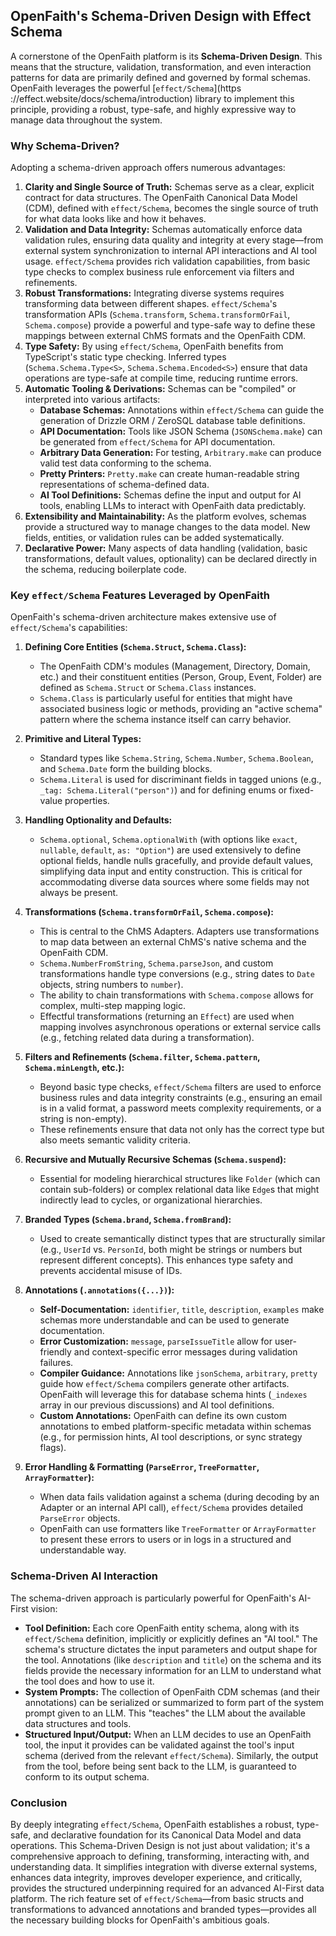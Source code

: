 ## OpenFaith's Schema-Driven Design with Effect Schema

A cornerstone of the OpenFaith platform is its **Schema-Driven Design**. This means that the structure, validation, transformation, and even interaction patterns for data are primarily defined and governed by formal schemas. OpenFaith leverages the powerful [`effect/Schema`](https
://effect.website/docs/schema/introduction) library to implement this principle, providing a robust, type-safe, and highly expressive way to manage data throughout the system.

### Why Schema-Driven?

Adopting a schema-driven approach offers numerous advantages:

1.  **Clarity and Single Source of Truth:** Schemas serve as a clear, explicit contract for data structures. The OpenFaith Canonical Data Model (CDM), defined with `effect/Schema`, becomes the single source of truth for what data looks like and how it behaves.
2.  **Validation and Data Integrity:** Schemas automatically enforce data validation rules, ensuring data quality and integrity at every stage—from external system synchronization to internal API interactions and AI tool usage. `effect/Schema` provides rich validation capabilities, from basic type checks to complex business rule enforcement via filters and refinements.
3.  **Robust Transformations:** Integrating diverse systems requires transforming data between different shapes. `effect/Schema`'s transformation APIs (`Schema.transform`, `Schema.transformOrFail`, `Schema.compose`) provide a powerful and type-safe way to define these mappings between external ChMS formats and the OpenFaith CDM.
4.  **Type Safety:** By using `effect/Schema`, OpenFaith benefits from TypeScript's static type checking. Inferred types (`Schema.Schema.Type<S>`, `Schema.Schema.Encoded<S>`) ensure that data operations are type-safe at compile time, reducing runtime errors.
5.  **Automatic Tooling & Derivations:** Schemas can be "compiled" or interpreted into various artifacts:
    - **Database Schemas:** Annotations within `effect/Schema` can guide the generation of Drizzle ORM / ZeroSQL database table definitions.
    - **API Documentation:** Tools like JSON Schema (`JSONSchema.make`) can be generated from `effect/Schema` for API documentation.
    - **Arbitrary Data Generation:** For testing, `Arbitrary.make` can produce valid test data conforming to the schema.
    - **Pretty Printers:** `Pretty.make` can create human-readable string representations of schema-defined data.
    - **AI Tool Definitions:** Schemas define the input and output for AI tools, enabling LLMs to interact with OpenFaith data predictably.
6.  **Extensibility and Maintainability:** As the platform evolves, schemas provide a structured way to manage changes to the data model. New fields, entities, or validation rules can be added systematically.
7.  **Declarative Power:** Many aspects of data handling (validation, basic transformations, default values, optionality) can be declared directly in the schema, reducing boilerplate code.

### Key `effect/Schema` Features Leveraged by OpenFaith

OpenFaith's schema-driven architecture makes extensive use of `effect/Schema`'s capabilities:

1.  **Defining Core Entities (`Schema.Struct`, `Schema.Class`):**

    - The OpenFaith CDM's modules (Management, Directory, Domain, etc.) and their constituent entities (Person, Group, Event, Folder) are defined as `Schema.Struct` or `Schema.Class` instances.
    - `Schema.Class` is particularly useful for entities that might have associated business logic or methods, providing an "active schema" pattern where the schema instance itself can carry behavior.

2.  **Primitive and Literal Types:**

    - Standard types like `Schema.String`, `Schema.Number`, `Schema.Boolean`, and `Schema.Date` form the building blocks.
    - `Schema.Literal` is used for discriminant fields in tagged unions (e.g., `_tag: Schema.Literal("person")`) and for defining enums or fixed-value properties.

3.  **Handling Optionality and Defaults:**

    - `Schema.optional`, `Schema.optionalWith` (with options like `exact`, `nullable`, `default`, `as: "Option"`) are used extensively to define optional fields, handle nulls gracefully, and provide default values, simplifying data input and entity construction. This is critical for accommodating diverse data sources where some fields may not always be present.

4.  **Transformations (`Schema.transformOrFail`, `Schema.compose`):**

    - This is central to the ChMS Adapters. Adapters use transformations to map data between an external ChMS's native schema and the OpenFaith CDM.
    - `Schema.NumberFromString`, `Schema.parseJson`, and custom transformations handle type conversions (e.g., string dates to `Date` objects, string numbers to `number`).
    - The ability to chain transformations with `Schema.compose` allows for complex, multi-step mapping logic.
    - Effectful transformations (returning an `Effect`) are used when mapping involves asynchronous operations or external service calls (e.g., fetching related data during a transformation).

5.  **Filters and Refinements (`Schema.filter`, `Schema.pattern`, `Schema.minLength`, etc.):**

    - Beyond basic type checks, `effect/Schema` filters are used to enforce business rules and data integrity constraints (e.g., ensuring an email is in a valid format, a password meets complexity requirements, or a string is non-empty).
    - These refinements ensure that data not only has the correct type but also meets semantic validity criteria.

6.  **Recursive and Mutually Recursive Schemas (`Schema.suspend`):**

    - Essential for modeling hierarchical structures like `Folder` (which can contain sub-folders) or complex relational data like `Edge`s that might indirectly lead to cycles, or organizational hierarchies.

7.  **Branded Types (`Schema.brand`, `Schema.fromBrand`):**

    - Used to create semantically distinct types that are structurally similar (e.g., `UserId` vs. `PersonId`, both might be strings or numbers but represent different concepts). This enhances type safety and prevents accidental misuse of IDs.

8.  **Annotations (`.annotations({...})`):**

    - **Self-Documentation:** `identifier`, `title`, `description`, `examples` make schemas more understandable and can be used to generate documentation.
    - **Error Customization:** `message`, `parseIssueTitle` allow for user-friendly and context-specific error messages during validation failures.
    - **Compiler Guidance:** Annotations like `jsonSchema`, `arbitrary`, `pretty` guide how `effect/Schema` compilers generate other artifacts. OpenFaith will leverage this for database schema hints (`_indexes` array in our previous discussions) and AI tool definitions.
    - **Custom Annotations:** OpenFaith can define its own custom annotations to embed platform-specific metadata within schemas (e.g., for permission hints, AI tool descriptions, or sync strategy flags).

9.  **Error Handling & Formatting (`ParseError`, `TreeFormatter`, `ArrayFormatter`):**
    - When data fails validation against a schema (during decoding by an Adapter or an internal API call), `effect/Schema` provides detailed `ParseError` objects.
    - OpenFaith can use formatters like `TreeFormatter` or `ArrayFormatter` to present these errors to users or in logs in a structured and understandable way.

### Schema-Driven AI Interaction

The schema-driven approach is particularly powerful for OpenFaith's AI-First vision:

- **Tool Definition:** Each core OpenFaith entity schema, along with its `effect/Schema` definition, implicitly or explicitly defines an "AI tool." The schema's structure dictates the input parameters and output shape for the tool. Annotations (like `description` and `title`) on the schema and its fields provide the necessary information for an LLM to understand what the tool does and how to use it.
- **System Prompts:** The collection of OpenFaith CDM schemas (and their annotations) can be serialized or summarized to form part of the system prompt given to an LLM. This "teaches" the LLM about the available data structures and tools.
- **Structured Input/Output:** When an LLM decides to use an OpenFaith tool, the input it provides can be validated against the tool's input schema (derived from the relevant `effect/Schema`). Similarly, the output from the tool, before being sent back to the LLM, is guaranteed to conform to its output schema.

### Conclusion

By deeply integrating `effect/Schema`, OpenFaith establishes a robust, type-safe, and declarative foundation for its Canonical Data Model and data operations. This Schema-Driven Design is not just about validation; it's a comprehensive approach to defining, transforming, interacting with, and understanding data. It simplifies integration with diverse external systems, enhances data integrity, improves developer experience, and critically, provides the structured underpinning required for an advanced AI-First data platform. The rich feature set of `effect/Schema`—from basic structs and transformations to advanced annotations and branded types—provides all the necessary building blocks for OpenFaith's ambitious goals.
